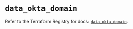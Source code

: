 # `data_okta_domain`

Refer to the Terraform Registry for docs: [`data_okta_domain`](https://registry.terraform.io/providers/okta/okta/4.13.0/docs/data-sources/domain).
